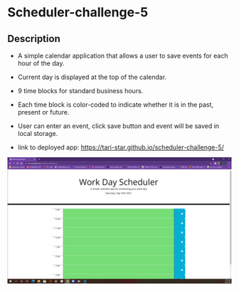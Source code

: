 # Scheduler-challenge-5

## Description
* A simple calendar application that allows a user to save events for each hour of the day. 

* Current day is displayed at the top of the calendar.

* 9 time blocks for standard business hours.

* Each time block is color-coded to indicate whether it is in the past, present or future.

* User can enter an event, click save button and event will be saved in local storage.

* link to deployed app: https://tari-star.github.io/scheduler-challenge-5/

![challenge-5](assets/image/challenge-5.png)
